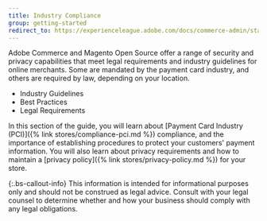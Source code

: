 ```yaml
---
title: Industry Compliance
group: getting-started
redirect_to: https://experienceleague.adobe.com/docs/commerce-admin/start/compliance/privacy/privacy-policy.html
---
```


Adobe Commerce and Magento Open Source offer a range of security and privacy capabilities that meet legal requirements and industry guidelines for online merchants. Some are mandated by the payment card industry, and others are required by law, depending on your location.

- Industry Guidelines
- Best Practices
- Legal Requirements

In this section of the guide, you will learn about [Payment Card Industry (PCI)]({% link stores/compliance-pci.md %}) compliance, and the importance of establishing procedures to protect your customers' payment information. You will also learn about privacy requirements and how to maintain a [privacy policy]({% link stores/privacy-policy.md %}) for your store.

{:.bs-callout-info}
This information is intended for informational purposes only and should not be construed as legal advice. Consult with your legal counsel to determine whether and how your business should comply with any legal obligations.
